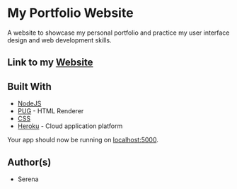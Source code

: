 # My Portfolio Website
A website to showcase my personal portfolio and practice my user interface design and web development skills.

## Link to my [Website](https://aneresyat.herokuapp.com/) 

## Built With

* [NodeJS](https://nodejs.org/en/)
* [PUG](https://pugjs.org/api/getting-started.html) - HTML Renderer
* [CSS](https://developer.mozilla.org/en-US/docs/Web/CSS)
* [Heroku](https://www.heroku.com/) - Cloud application platform

Your app should now be running on [localhost:5000](http://localhost:5000/).

## Author(s)

* Serena 
